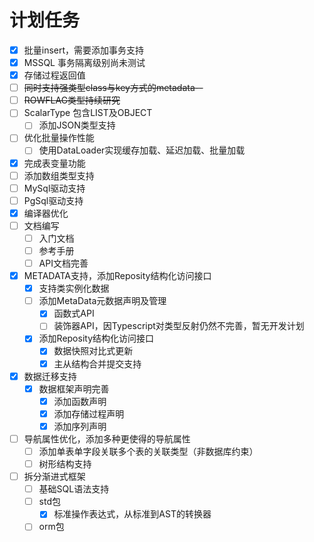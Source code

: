 # 计划任务

- [X] 批量insert，需要添加事务支持
- [X] MSSQL 事务隔离级别尚未测试
- [X] 存储过程返回值
- [ ] ~~同时支持强类型class与key方式的metadata--~~
- [ ] ~~ROWFLAG类型持续研究~~
- [ ] ScalarType 包含LIST及OBJECT
  - [ ] 添加JSON类型支持
- [ ] 优化批量操作性能
  - [ ] 使用DataLoader实现缓存加载、延迟加载、批量加载
- [X] 完成表变量功能
- [ ] 添加数组类型支持
- [ ] MySql驱动支持
- [ ] PgSql驱动支持
- [X] 编译器优化
- [ ] 文档编写
  - [ ] 入门文档
  - [ ] 参考手册
  - [ ] API文档完善
- [X] METADATA支持，添加Reposity结构化访问接口
  - [X] 支持类实例化数据
  - [ ] 添加MetaData元数据声明及管理
    - [X] 函数式API
    - [ ] 装饰器API，因Typescript对类型反射仍然不完善，暂无开发计划
  - [X] 添加Reposity结构化访问接口
    - [X] 数据快照对比式更新
    - [X] 主从结构合并提交支持
- [X] 数据迁移支持
  - [X] 数据框架声明完善
    - [X] 添加函数声明
    - [X] 添加存储过程声明
    - [X] 添加序列声明
- [ ] 导航属性优化，添加多种更使得的导航属性
  - [ ] 添加单表单字段关联多个表的关联类型（非数据库约束）
  - [ ] 树形结构支持
- [ ] 拆分渐进式框架
  - [ ] 基础SQL语法支持
  - [ ] std包
    - [X] 标准操作表达式，从标准到AST的转换器
  - [ ] orm包

